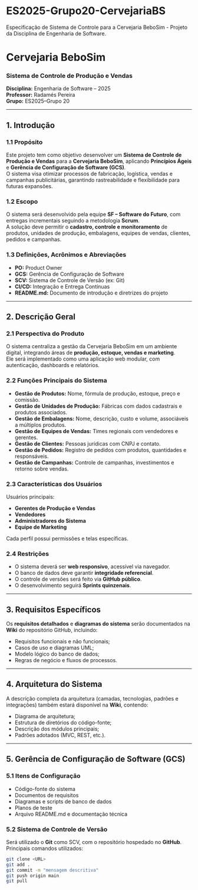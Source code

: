 # ES2025-Grupo20-CervejariaBS
Especificação de Sistema de Controle para a Cervejaria BeboSim - Projeto da Disciplina de Engenharia de Software.

# Cervejaria BeboSim  
### Sistema de Controle de Produção e Vendas  
**Disciplina:** Engenharia de Software – 2025  
**Professor:** Radamés Pereira  
**Grupo:** ES2025–Grupo 20  

---

## 1. Introdução

### 1.1 Propósito  
Este projeto tem como objetivo desenvolver um **Sistema de Controle de Produção e Vendas** para a **Cervejaria BeboSim**, aplicando **Princípios Ágeis** e **Gerência de Configuração de Software (GCS)**.  
O sistema visa otimizar processos de fabricação, logística, vendas e campanhas publicitárias, garantindo rastreabilidade e flexibilidade para futuras expansões.

### 1.2 Escopo  
O sistema será desenvolvido pela equipe **SF – Software do Futuro**, com entregas incrementais seguindo a metodologia **Scrum**.  
A solução deve permitir o **cadastro, controle e monitoramento** de produtos, unidades de produção, embalagens, equipes de vendas, clientes, pedidos e campanhas.

### 1.3 Definições, Acrônimos e Abreviações  
- **PO:** Product Owner  
- **GCS:** Gerência de Configuração de Software  
- **SCV:** Sistema de Controle de Versão (ex: Git)  
- **CI/CD:** Integração e Entrega Contínuas  
- **README.md:** Documento de introdução e diretrizes do projeto  

---

## 2. Descrição Geral

### 2.1 Perspectiva do Produto  
O sistema centraliza a gestão da Cervejaria BeboSim em um ambiente digital, integrando áreas de **produção, estoque, vendas e marketing**.  
Ele será implementado como uma aplicação web modular, com autenticação, dashboards e relatórios.

### 2.2 Funções Principais do Sistema  
- **Gestão de Produtos:** Nome, fórmula de produção, estoque, preço e comissão.  
- **Gestão de Unidades de Produção:** Fábricas com dados cadastrais e produtos associados.  
- **Gestão de Embalagens:** Nome, descrição, custo e volume, associáveis a múltiplos produtos.  
- **Gestão de Equipes de Vendas:** Times regionais com vendedores e gerentes.  
- **Gestão de Clientes:** Pessoas jurídicas com CNPJ e contato.  
- **Gestão de Pedidos:** Registro de pedidos com produtos, quantidades e responsáveis.  
- **Gestão de Campanhas:** Controle de campanhas, investimentos e retorno sobre vendas.  

### 2.3 Características dos Usuários  
Usuários principais:  
- **Gerentes de Produção e Vendas**  
- **Vendedores**  
- **Administradores do Sistema**  
- **Equipe de Marketing**  

Cada perfil possui permissões e telas específicas.  

### 2.4 Restrições  
- O sistema deverá ser **web responsivo**, acessível via navegador.  
- O banco de dados deve garantir **integridade referencial**.  
- O controle de versões será feito via **GitHub público**.  
- O desenvolvimento seguirá **Sprints quinzenais**.  

---

## 3. Requisitos Específicos  
Os **requisitos detalhados** e **diagramas do sistema** serão documentados na **Wiki** do repositório GitHub, incluindo:  
- Requisitos funcionais e não funcionais;  
- Casos de uso e diagramas UML;  
- Modelo lógico do banco de dados;  
- Regras de negócio e fluxos de processos.  

---

## 4. Arquitetura do Sistema  
A descrição completa da arquitetura (camadas, tecnologias, padrões e integrações) também estará disponível na **Wiki**, contendo:  
- Diagrama de arquitetura;  
- Estrutura de diretórios do código-fonte;  
- Descrição dos módulos principais;  
- Padrões adotados (MVC, REST, etc.).  

---

## 5. Gerência de Configuração de Software (GCS)

### 5.1 Itens de Configuração  
- Código-fonte do sistema  
- Documentos de requisitos  
- Diagramas e scripts de banco de dados  
- Planos de teste  
- Arquivo README.md e documentação técnica  

### 5.2 Sistema de Controle de Versão  
Será utilizado o **Git** como SCV, com o repositório hospedado no **GitHub**.  
Principais comandos utilizados:
```bash
git clone <URL>
git add .
git commit -m "mensagem descritiva"
git push origin main
git pull
